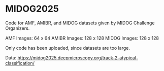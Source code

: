 # MIDOG2025

Code for AMF, AMIBR, and MIDOG datasets given by MIDOG Challenge Organizers.

AMF Images: 64 x 64
AMIBR Images: 128 x 128
MIDOG Images: 128 x 128

Only code has been uploaded, since datasets are too large.

Data: https://midog2025.deepmicroscopy.org/track-2-atypical-classification/ 
